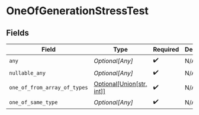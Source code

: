 # OneOfGenerationStressTest


## Fields

| Field                                                                                                  | Type                                                                                                   | Required                                                                                               | Description                                                                                            |
| ------------------------------------------------------------------------------------------------------ | ------------------------------------------------------------------------------------------------------ | ------------------------------------------------------------------------------------------------------ | ------------------------------------------------------------------------------------------------------ |
| `any`                                                                                                  | *Optional[Any]*                                                                                        | :heavy_check_mark:                                                                                     | N/A                                                                                                    |
| `nullable_any`                                                                                         | *Optional[Any]*                                                                                        | :heavy_check_mark:                                                                                     | N/A                                                                                                    |
| `one_of_from_array_of_types`                                                                           | [Optional[Union[str, int]]](undefined/models/shared/oneofgenerationstresstestoneoffromarrayoftypes.md) | :heavy_check_mark:                                                                                     | N/A                                                                                                    |
| `one_of_same_type`                                                                                     | *Optional[Any]*                                                                                        | :heavy_check_mark:                                                                                     | N/A                                                                                                    |